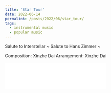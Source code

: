 ```yaml
---
title: 'Star Tour'
date: 2022-06-14
permalink: /posts/2022/06/star_tour/
tags:
  - instrumental music
  - popular music
---
```


Salute to Interstellar ~ Salute to Hans Zimmer ~

Composition: Xinzhe Dai
Arrangement: Xinzhe Dai

<iframe frameborder="no" border="0" marginwidth="0" marginheight="0" width=330 height=86 src="//music.163.com/outchain/player?type=2&id=1955798312&auto=0&height=66"></iframe>
